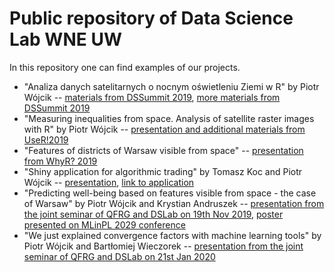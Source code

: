 # Public repository of Data Science Lab WNE UW

In this repository one can find examples of our projects.

* "Analiza danych satelitarnych o nocnym oświetleniu Ziemi w R" by Piotr Wójcik -- [materials from DSSummit 2019](https://github.com/ptwojcik/DSSummit2019), [more materials from DSSummit 2019](http://datascience.wne.uw.edu.pl/dss2019.html)
* "Measuring inequalities from space. Analysis of satellite raster images with R" by Piotr Wójcik -- [presentation and additional materials from UseR!2019](https://github.com/ptwojcik/UseR2019)
* "Features of districts of Warsaw visible from space" -- [presentation from WhyR? 2019](WhyR2019_satellite.pdf)
* "Shiny application for algorithmic trading" by Tomasz Koc and Piotr Wójcik -- [presentation](WhyR2019_algo_trading.pdf), [link to application](https://pwojcik.shinyapps.io/algotrade)
* "Predicting well-being based on features visible from space - the case of Warsaw" by Piotr Wójcik and Krystian Andruszek -- [presentation from the joint seminar of QFRG and DSLab on 19th Nov 2019](DSLab_sem2019_pres.pdf), [poster presented on MLinPL 2029 conference](MLinPL2019_poster.pdf)
* "We just explained convergence factors with machine learning tools" by Piotr Wójcik and Bartłomiej Wieczorek -- [presentation from the joint seminar of QFRG and DSLab on 21st Jan 2020](DSLab_sem_We_just_explained.pdf)




